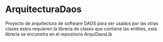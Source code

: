 ArquitecturaDaos
================

Proyecto de arquitectura de software DAOS para ser usados por las otras clases estos requieren la libreria de clases que contiene
las entities, esta libreria se encunetra en el repositorio ArquiDaosLib
